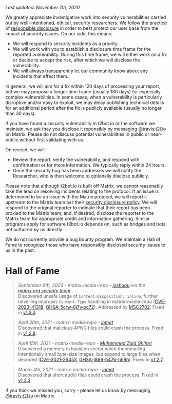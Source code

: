 *Last updated: November 7th, 2020*

We greatly appreciate investigative work into security vulnerabilities carried out
by well-intentioned, ethical, security researchers. We follow the practice of
[responsible disclosure](https://en.wikipedia.org/wiki/Responsible_disclosure) in order
to best protect our user base from the impact of security issues. On our side, this
means:

* We will respond to security incidents as a priority.
* We will work with you to establish a disclosure time frame for the reported vulnerability.
  During this time frame, we will either work on a fix or decide to accept the risk,
  after which we will disclose the vulnerability.
* We will always transparently let our community know about any incidents that affect
  them.

In general, we will aim for a fix within 120 days of processing your report, but we may
propose a longer time frame (usually 180 days) for especially complex vulnerabilities.
In some cases, when a vulnerability is particularly disruptive and/or easy to exploit,
we may delay publishing technical details for an additional period after the fix is
publicly available (usually no longer than 30 days).

If you have found a security vulnerability in t2bot.io or the software we maintain, we
ask thay you disclose it reponsibly by messaging [@travis:t2l.io](https://matrix.to/#/@travis:t2l.io)
on Matrix. Please do not discuss potential vulnerabilities in public or near-public
without first validating with us.

On receipt, we will:

* Review the report, verify the vulnerability, and respond with confirmation or for
  more information. We typically reply within 24 hours.
* Once the security bug has been addresses we will notify the Researcher, who is then
  welcome to optionally disclose publicly.

Please note that although t2bot.io is built off Matrix, we cannot reasonably take the
lead on resolving incidents relating to the protocol. If an issue is determined to be
an issue with the Matrix protocol, we will report it upstream to the Matrix team per
their [security disclosure policy](https://matrix.org/security-disclosure-policy/). We
will respond to the original reporter to indicate that their report has been proxied
to the Matrix team, and, if desired, disclose the reporter to the Matrix team for
appropriate credit and information gathering. Similar programs apply for software
t2bot.io depends on, such as bridges and bots not authored by us directly.

We do not currently provide a bug bounty program. We maintain a Hall of Fame to recognize
those who have responsibly disclosed security issues to us in the past.

# Hall of Fame

> *September 6th, 2023 - matrix-media-repo - [joshqou](https://github.com/joshqou) via the [matrix.org security team](https://matrix.org/security-disclosure-policy/)*<br />
> Discovered unsafe usage of `Content-Disposition: inline`, further unveiling improper `Content-Type` handling in matrix-media-repo
> ([CVE-2023-41318](https://www.cve.org/CVERecord?id=CVE-2023-41318), [GHSA-5crw-6j7v-xc72](https://github.com/turt2live/matrix-media-repo/security/advisories/GHSA-5crw-6j7v-xc72)).
> Addressed by [MSC2702](https://github.com/matrix-org/matrix-spec-proposals/pull/2702).
> Fixed in [v1.3.0](https://github.com/turt2live/matrix-media-repo/releases/tag/v1.3.0).

> *April 30th, 2021 - matrix-media-repo - [jomat](https://jmt.gr/)*<br />
> Discovered that malicious APNG files could crash the process.
> Fixed in [v1.2.8](https://github.com/turt2live/matrix-media-repo/releases/tag/v1.2.8).

> *April 15th, 2021 - matrix-media-repo - [Muhammad Zaid Ghifari](https://twitter.com/Zheev1)*<br />
> Discovered a memory exhaustion vector when thumbnailing intentionally small byte-size images, but expand to large files when decoded
> ([CVE-2021-29453](https://www.cve.org/CVERecord?id=CVE-2021-29453), [GHSA-j889-h476-hh9h](https://github.com/turt2live/matrix-media-repo/security/advisories/GHSA-j889-h476-hh9h)).
> Fixed in [v1.2.7](https://github.com/turt2live/matrix-media-repo/releases/tag/v1.2.7).

> *March 4th, 2021 - matrix-media-repo - [jomat](https://jmt.gr/)*<br />
> Discovered that short audio files could crash the process.
> Fixed in [v1.2.3](https://github.com/turt2live/matrix-media-repo/releases/tag/v1.2.3).

If you think we missed you, sorry - please let us know by messaging
[@travis:t2l.io](https://matrix.to/#/@travis:t2l.io) on Matrix.
